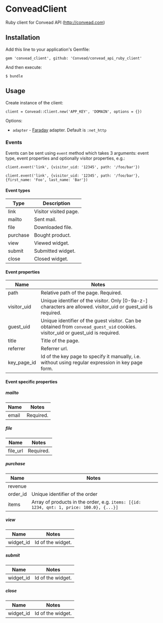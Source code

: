 # ConveadClient

Ruby client for Convead API (http://convead.com)

## Installation

Add this line to your application's Gemfile:

    gem 'convead_client', github: 'Convead/convead_api_ruby_client'

And then execute:

    $ bundle

## Usage

Create instance of the client:

    client = Convead::Client.new('APP_KEY', 'DOMAIN', options = {})
    
Options:

  - `adapter` - [Faraday](https://github.com/lostisland/faraday) adapter. Default is `:net_http`
 
### Events

Events can be sent using `event` method which takes 3 arguments: event type, event properties and optionally visitor properties, e.g.:

    client.event('link', {visitor_uid: '12345', path: '/foo/bar'})
    
    client.event('link', {visitor_uid: '12345', path: '/foo/bar'}, {first_name: 'Foo', last_name: 'Bar'})
    
#### Event types

| Type     | Description          |
|----------|-----------------------|
| link     | Visitor visited page. |
| mailto   | Sent mail.            |
| file     | Downloaded file.      |
| purchase | Bought product.       |
| view     | Viewed widget.        |
| submit   | Submitted widget.     |
| close    | Closed widget.        |

#### Event properties

| Name        | Notes                                |
|-------------|--------------------------------------|
| path        | Relative path of the page. Required. |
| visitor_uid | Unique identifier of the visitor. Only [0-9a-z-] characters are allowed. visitor_uid or guest_uid is required. |
| guest_uid   | Unique identifier of the guest visitor. Can be obtained from `convead_guest_uid` cookies. visitor_uid or guest_uid is required. |
| title       | Title of the page.                   |
| referrer    | Referrer url.                        |
| key_page_id | Id of the key page to specify it manually, i.e. without using regular expression in key page form. |

#### Event specific properties

##### mailto
| Name  | Notes     |
|-------|-----------|
| email | Required. |

##### file
| Name     | Notes     |
|----------|-----------|
| file_url | Required. |

##### purchase
| Name     | Notes       |
|----------|-------------|
| revenue  |             |
| order_id | Unique identifier of the order |
| items    | Array of products in the order, e.g. `items: [{id: 1234, qnt: 1, price: 100.0}, {...}]` |

##### view
| Name      | Notes             |
|-----------|-------------------|
| widget_id | Id of the widget. |

##### submit
| Name      | Notes             |
|-----------|-------------------|
| widget_id | Id of the widget. |

##### close
| Name      | Notes             |
|-----------|-------------------|
| widget_id | Id of the widget. |
